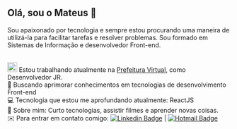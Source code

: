 ## Olá, sou o Mateus 👋
Sou apaixonado por tecnologia e sempre estou procurando uma maneira de utilizá-la para facilitar tarefas e resolver problemas. 
Sou formado em Sistemas de Informação e desenvolvedor Front-end.

<br/> <img src="https://prefeituravirtual.app.br/wp-content/uploads/2022/04/cropped-v-icon-270x270.png" height="22"> Estou trabalhando atualmente na <a href="https://prefeituravirtual.app.br">Prefeitura Virtual</a>, como Desenvolvedor JR.
<br/>💜   Buscando aprimorar conhecimentos em tecnologias de desenvolvimento Front-end
<br/>💻   Tecnologia que estou me aprofundando atualmente: ReactJS
<br/>💬   Sobre mim: Curto tecnologias, assistir filmes e aprender novas coisas.
<br/>✉️   Para entrar em contato comigo: [![Linkedin Badge](https://img.shields.io/badge/-Mateus_Souza-0077B5?style=flat-square&logo=Linkedin&logoColor=white&link=https://www.linkedin.com/in/mateus-souza-teles/)](https://www.linkedin.com/in/mateus-souza-teles/) 
| 
[![Hotmail Badge](https://img.shields.io/badge/-mateus__souza__teles@hotmail.com-0078D4?style=flat-square&logo=Microsoft-Outlook&logoColor=white&link=mailto:mateus_souza_teles@hotmail.com)](mailto:mateus_souza_teles@hotmail.com)
